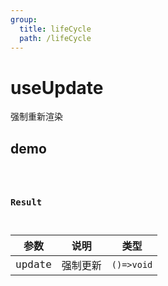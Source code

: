 ```yaml
---
group:
  title: lifeCycle
  path: /lifeCycle
---
```


# useUpdate

强制重新渲染

## demo

<code src="./Demo/index.tsx"/>

### Result

| 参数   | 说明     | 类型       |
| ------ | -------- | ---------- |
| update | 强制更新 | `()=>void` |
